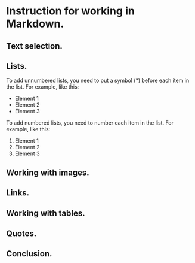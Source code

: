 # Instruction for working in Markdown.

## Text selection.

## Lists.

To add unnumbered lists, you need to put a symbol (*) before each item in the list. For example, like this:
* Element 1
* Element 2
* Element 3
  
To add numbered lists, you need to number each item in the list. For example, like this:
1. Element 1
2. Element 2
3. Element 3

## Working with images.

## Links.

## Working with tables.

## Quotes.

## Conclusion.